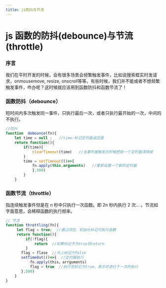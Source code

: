 ```yaml
---
title: js防抖与节流
--- 
```

# js 函数的防抖(debounce)与节流(throttle)
### 序言
我们在平时开发的时候，会有很多场景会频繁触发事件，比如说搜索框实时发请求，onmousemove, resize, onscroll等等，有些时候，我们并不能或者不想频繁触发事件，咋办呢？这时候就应该用到函数防抖和函数节流了！  
### 函数防抖（debounce）  
短时间内多次触发同一事件，只执行最后一次，或者只执行最开始的一次，中间的不执行。  
```javascript
//防抖
function  debounce(fn){
    let time = null ;   //time:标记定时器返回值
    return function(){
        if(time){
            clearTimeout(time)   //当事件被触发的时候把前一个定时器清除掉
        }
        time = setTimeout(()=>{
            fn.apply(this,arguments)   //重新设置一个新的定时器
            },500)
        }
    }
```  
### 函数节流（throttle）  
指连续触发事件但是在 n 秒中只执行一次函数。即 2n 秒内执行 2 次... 。节流如字面意思，会稀释函数的执行频率。  
```javascript
// 节流
function throttling(fn){
     let flag = true;  //通过闭包，初始化标记可执行函数
     return function(){  
         if(!flag){
             return  //如果标记不为true则return
         }
       flag = flase  //马上标记为false
       setTimeOut(()=>{  //定时器执行
           fn.apply(this，arrguments)
           flag = true  //执行完标记为true，表示可进行下一次的执行
       },500) 
    }
}
```  
 

